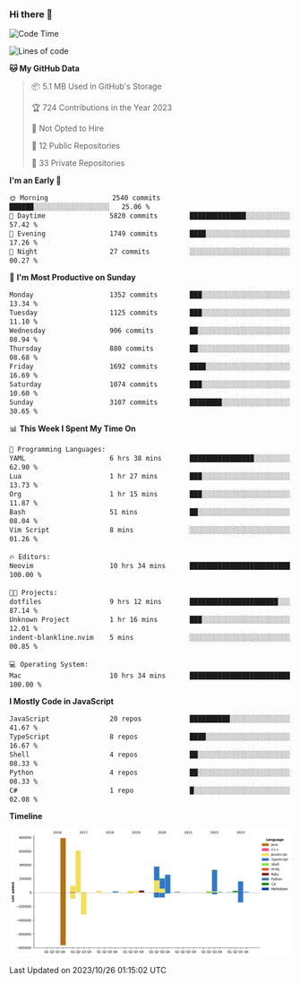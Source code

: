 ### Hi there 👋

<!--
**Clumsy-Coder/Clumsy-Coder** is a ✨ _special_ ✨ repository because its `README.md` (this file) appears on your GitHub profile.

Here are some ideas to get you started:

- 🔭 I’m currently working on ...
- 🌱 I’m currently learning ...
- 👯 I’m looking to collaborate on ...
- 🤔 I’m looking for help with ...
- 💬 Ask me about ...
- 📫 How to reach me: ...
- 😄 Pronouns: ...
- ⚡ Fun fact: ...
-->

<!-- anmol098/waka-readme-stats -->
<!--START_SECTION:waka-->
![Code Time](http://img.shields.io/badge/Code%20Time-425%20hrs%2031%20mins-blue)

![Lines of code](https://img.shields.io/badge/From%20Hello%20World%20I%27ve%20Written-3.0%20million%20lines%20of%20code-blue)

**🐱 My GitHub Data** 

> 📦 5.1 MB Used in GitHub's Storage 
 > 
> 🏆 724 Contributions in the Year 2023
 > 
> 🚫 Not Opted to Hire
 > 
> 📜 12 Public Repositories 
 > 
> 🔑 33 Private Repositories 
 > 
**I'm an Early 🐤** 

```text
🌞 Morning                2540 commits        ██████░░░░░░░░░░░░░░░░░░░   25.06 % 
🌆 Daytime                5820 commits        ██████████████░░░░░░░░░░░   57.42 % 
🌃 Evening                1749 commits        ████░░░░░░░░░░░░░░░░░░░░░   17.26 % 
🌙 Night                  27 commits          ░░░░░░░░░░░░░░░░░░░░░░░░░   00.27 % 
```
📅 **I'm Most Productive on Sunday** 

```text
Monday                   1352 commits        ███░░░░░░░░░░░░░░░░░░░░░░   13.34 % 
Tuesday                  1125 commits        ███░░░░░░░░░░░░░░░░░░░░░░   11.10 % 
Wednesday                906 commits         ██░░░░░░░░░░░░░░░░░░░░░░░   08.94 % 
Thursday                 880 commits         ██░░░░░░░░░░░░░░░░░░░░░░░   08.68 % 
Friday                   1692 commits        ████░░░░░░░░░░░░░░░░░░░░░   16.69 % 
Saturday                 1074 commits        ███░░░░░░░░░░░░░░░░░░░░░░   10.60 % 
Sunday                   3107 commits        ████████░░░░░░░░░░░░░░░░░   30.65 % 
```


📊 **This Week I Spent My Time On** 

```text
💬 Programming Languages: 
YAML                     6 hrs 38 mins       ████████████████░░░░░░░░░   62.90 % 
Lua                      1 hr 27 mins        ███░░░░░░░░░░░░░░░░░░░░░░   13.73 % 
Org                      1 hr 15 mins        ███░░░░░░░░░░░░░░░░░░░░░░   11.87 % 
Bash                     51 mins             ██░░░░░░░░░░░░░░░░░░░░░░░   08.04 % 
Vim Script               8 mins              ░░░░░░░░░░░░░░░░░░░░░░░░░   01.26 % 

🔥 Editors: 
Neovim                   10 hrs 34 mins      █████████████████████████   100.00 % 

🐱‍💻 Projects: 
dotfiles                 9 hrs 12 mins       ██████████████████████░░░   87.14 % 
Unknown Project          1 hr 16 mins        ███░░░░░░░░░░░░░░░░░░░░░░   12.01 % 
indent-blankline.nvim    5 mins              ░░░░░░░░░░░░░░░░░░░░░░░░░   00.85 % 

💻 Operating System: 
Mac                      10 hrs 34 mins      █████████████████████████   100.00 % 
```

**I Mostly Code in JavaScript** 

```text
JavaScript               20 repos            ██████████░░░░░░░░░░░░░░░   41.67 % 
TypeScript               8 repos             ████░░░░░░░░░░░░░░░░░░░░░   16.67 % 
Shell                    4 repos             ██░░░░░░░░░░░░░░░░░░░░░░░   08.33 % 
Python                   4 repos             ██░░░░░░░░░░░░░░░░░░░░░░░   08.33 % 
C#                       1 repo              █░░░░░░░░░░░░░░░░░░░░░░░░   02.08 % 
```



**Timeline**

![Lines of Code chart](https://raw.githubusercontent.com/Clumsy-Coder/Clumsy-Coder/main/assets/bar_graph.png)


 Last Updated on 2023/10/26 01:15:02 UTC
<!--END_SECTION:waka-->
